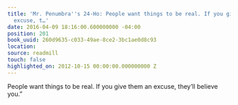 ```yaml
---
title: 'Mr. Penumbra''s 24-Ho: People want things to be real. If you give them an
  excuse, t…'
date: 2016-04-09 18:16:00.600000000 -04:00
position: 201
book_uuid: 260d9635-c033-49ae-8ce2-3bc1ae0d8c93
location: 
source: readmill
touch: false
highlighted_on: 2012-10-15 00:00:00.000000000 Z
---
```


People want things to be real. If you give them an excuse, they’ll believe you.”